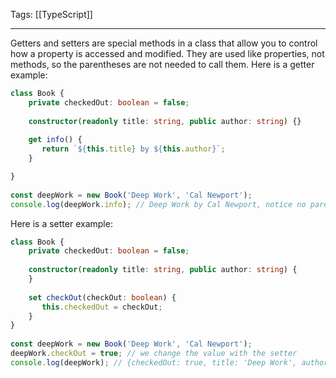 
Tags: [[TypeScript]]

---
 
Getters and setters are special methods in a class that allow you to control how a property is accessed and modified. They are used like properties, not methods, so the parentheses are not needed to call them. Here is a getter example:

```ts
class Book {  
    private checkedOut: boolean = false;  
  
    constructor(readonly title: string, public author: string) {}  
    
    get info() {  
       return `${this.title} by ${this.author}`;  
    }

}  
  
const deepWork = new Book('Deep Work', 'Cal Newport');  
console.log(deepWork.info); // Deep Work by Cal Newport, notice no parentheses!
```

Here is a setter example:

```ts
class Book {  
    private checkedOut: boolean = false;  
  
    constructor(readonly title: string, public author: string) {  
    }  
  
    set checkOut(checkOut: boolean) {  
       this.checkedOut = checkOut;  
    }  
}  
  
const deepWork = new Book('Deep Work', 'Cal Newport');  
deepWork.checkOut = true; // we change the value with the setter  
console.log(deepWork); // {checkedOut: true, title: 'Deep Work', author: 'Cal Newport'}
```